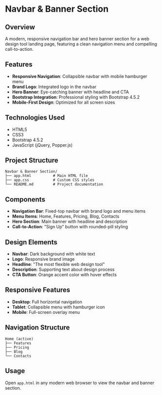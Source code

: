 # Navbar & Banner Section

## Overview
A modern, responsive navigation bar and hero banner section for a web design tool landing page, featuring a clean navigation menu and compelling call-to-action.

## Features
- **Responsive Navigation**: Collapsible navbar with mobile hamburger menu
- **Brand Logo**: Integrated logo in the navbar
- **Hero Banner**: Eye-catching banner with headline and CTA
- **Bootstrap Integration**: Professional styling with Bootstrap 4.5.2
- **Mobile-First Design**: Optimized for all screen sizes

## Technologies Used
- HTML5
- CSS3
- Bootstrap 4.5.2
- JavaScript (jQuery, Popper.js)

## Project Structure
```
Navbar & Banner Section/
├── app.html          # Main HTML file
├── app.css           # Custom CSS styles
└── README.md         # Project documentation
```

## Components
- **Navigation Bar**: Fixed-top navbar with brand logo and menu items
- **Menu Items**: Home, Features, Pricing, Blog, Contacts
- **Hero Section**: Main banner with headline and description
- **Call-to-Action**: "Sign Up" button with rounded-pill styling

## Design Elements
- **Navbar**: Dark background with white text
- **Logo**: Responsive brand image
- **Headline**: "The most flexible web design tool"
- **Description**: Supporting text about design process
- **CTA Button**: Orange accent color with hover effects

## Responsive Features
- **Desktop**: Full horizontal navigation
- **Tablet**: Collapsible menu with hamburger icon
- **Mobile**: Full-screen overlay menu

## Navigation Structure
```
Home (active)
├── Features
├── Pricing
├── Blog
└── Contacts
```

## Usage
Open `app.html` in any modern web browser to view the navbar and banner section.
